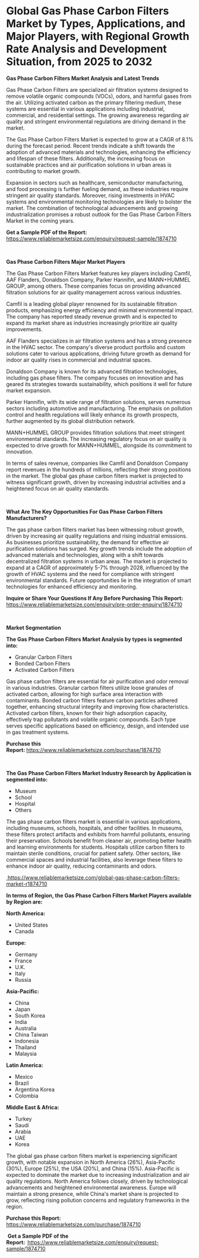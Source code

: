 <p><h1>Global Gas Phase Carbon Filters Market by Types, Applications, and Major Players, with Regional Growth Rate Analysis and Development Situation, from 2025 to 2032</h1></p><p><strong>Gas Phase Carbon Filters Market Analysis and Latest Trends</strong></p>
<p><p>Gas Phase Carbon Filters are specialized air filtration systems designed to remove volatile organic compounds (VOCs), odors, and harmful gases from the air. Utilizing activated carbon as the primary filtering medium, these systems are essential in various applications including industrial, commercial, and residential settings. The growing awareness regarding air quality and stringent environmental regulations are driving demand in the market.</p><p>The Gas Phase Carbon Filters Market is expected to grow at a CAGR of 8.1% during the forecast period. Recent trends indicate a shift towards the adoption of advanced materials and technologies, enhancing the efficiency and lifespan of these filters. Additionally, the increasing focus on sustainable practices and air purification solutions in urban areas is contributing to market growth. </p><p>Expansion in sectors such as healthcare, semiconductor manufacturing, and food processing is further fueling demand, as these industries require stringent air quality standards. Moreover, rising investments in HVAC systems and environmental monitoring technologies are likely to bolster the market. The combination of technological advancements and growing industrialization promises a robust outlook for the Gas Phase Carbon Filters Market in the coming years.</p></p>
<p><strong>Get a Sample PDF of the Report:&nbsp;</strong> <a href="https://www.reliablemarketsize.com/enquiry/request-sample/1874710?utm_campaign=2770&utm_medium=2&utm_source=Github&utm_content=ia&utm_term=12042025&utm_id=gas-phase-carbon-filters">https://www.reliablemarketsize.com/enquiry/request-sample/1874710</a></p>
<p>&nbsp;</p>
<p><strong>Gas Phase Carbon Filters Major Market Players</strong></p>
<p><p>The Gas Phase Carbon Filters Market features key players including Camfil, AAF Flanders, Donaldson Company, Parker Hannifin, and MANN+HUMMEL GROUP, among others. These companies focus on providing advanced filtration solutions for air quality management across various industries. </p><p>Camfil is a leading global player renowned for its sustainable filtration products, emphasizing energy efficiency and minimal environmental impact. The company has reported steady revenue growth and is expected to expand its market share as industries increasingly prioritize air quality improvements. </p><p>AAF Flanders specializes in air filtration systems and has a strong presence in the HVAC sector. The company's diverse product portfolio and custom solutions cater to various applications, driving future growth as demand for indoor air quality rises in commercial and industrial spaces.</p><p>Donaldson Company is known for its advanced filtration technologies, including gas phase filters. The company focuses on innovation and has geared its strategies towards sustainability, which positions it well for future market expansion.</p><p>Parker Hannifin, with its wide range of filtration solutions, serves numerous sectors including automotive and manufacturing. The emphasis on pollution control and health regulations will likely enhance its growth prospects, further augmented by its global distribution network.</p><p>MANN+HUMMEL GROUP provides filtration solutions that meet stringent environmental standards. The increasing regulatory focus on air quality is expected to drive growth for MANN+HUMMEL, alongside its commitment to innovation.</p><p>In terms of sales revenue, companies like Camfil and Donaldson Company report revenues in the hundreds of millions, reflecting their strong positions in the market. The global gas phase carbon filters market is projected to witness significant growth, driven by increasing industrial activities and a heightened focus on air quality standards.</p></p>
<p>&nbsp;</p>
<p><strong>What Are The Key Opportunities For Gas Phase Carbon Filters Manufacturers?</strong></p>
<p><p>The gas phase carbon filters market has been witnessing robust growth, driven by increasing air quality regulations and rising industrial emissions. As businesses prioritize sustainability, the demand for effective air purification solutions has surged. Key growth trends include the adoption of advanced materials and technologies, along with a shift towards decentralized filtration systems in urban areas. The market is projected to expand at a CAGR of approximately 5-7% through 2028, influenced by the growth of HVAC systems and the need for compliance with stringent environmental standards. Future opportunities lie in the integration of smart technologies for enhanced efficiency and monitoring.</p></p>
<p><strong>Inquire or Share Your Questions If Any Before Purchasing This Report:</strong> <a href="https://www.reliablemarketsize.com/enquiry/pre-order-enquiry/1874710?utm_campaign=2770&utm_medium=2&utm_source=Github&utm_content=ia&utm_term=12042025&utm_id=gas-phase-carbon-filters">https://www.reliablemarketsize.com/enquiry/pre-order-enquiry/1874710</a></p>
<p>&nbsp;</p>
<p><strong>Market Segmentation</strong></p>
<p><strong>The Gas Phase Carbon Filters Market Analysis by types is segmented into:</strong></p>
<p><ul><li>Granular Carbon Filters</li><li>Bonded Carbon Filters</li><li>Activated Carbon Filters</li></ul></p>
<p><p>Gas phase carbon filters are essential for air purification and odor removal in various industries. Granular carbon filters utilize loose granules of activated carbon, allowing for high surface area interaction with contaminants. Bonded carbon filters feature carbon particles adhered together, enhancing structural integrity and improving flow characteristics. Activated carbon filters, known for their high adsorption capacity, effectively trap pollutants and volatile organic compounds. Each type serves specific applications based on efficiency, design, and intended use in gas treatment systems.</p></p>
<p><strong>Purchase this Report:&nbsp;</strong><a href="https://www.reliablemarketsize.com/purchase/1874710?utm_campaign=2770&utm_medium=2&utm_source=Github&utm_content=ia&utm_term=12042025&utm_id=gas-phase-carbon-filters">https://www.reliablemarketsize.com/purchase/1874710</a></p>
<p>&nbsp;</p>
<p><strong>The Gas Phase Carbon Filters Market Industry Research by Application is segmented into:</strong></p>
<p><ul><li>Museum</li><li>School</li><li>Hospital</li><li>Others</li></ul></p>
<p><p>The gas phase carbon filters market is essential in various applications, including museums, schools, hospitals, and other facilities. In museums, these filters protect artifacts and exhibits from harmful pollutants, ensuring their preservation. Schools benefit from cleaner air, promoting better health and learning environments for students. Hospitals utilize carbon filters to maintain sterile conditions, crucial for patient safety. Other sectors, like commercial spaces and industrial facilities, also leverage these filters to enhance indoor air quality, reducing contaminants and odors.</p></p>
<p><a href="https://www.reliablemarketsize.com/global-gas-phase-carbon-filters-market-r1874710?utm_campaign=2770&utm_medium=2&utm_source=Github&utm_content=ia&utm_term=12042025&utm_id=gas-phase-carbon-filters">&nbsp;https://www.reliablemarketsize.com/global-gas-phase-carbon-filters-market-r1874710</a></p>
<p><strong>In terms of Region, the Gas Phase Carbon Filters Market Players available by Region are:</strong></p>
<p>
    <p> <strong> North America: </strong>
        <ul>
            <li>United States</li>
            <li>Canada</li>
        </ul>
        </p> 
    <p> <strong> Europe: </strong>
        <ul>
            <li>Germany</li>
            <li>France</li>
            <li>U.K.</li>
            <li>Italy</li>
            <li>Russia</li>
        </ul>
        </p> 
    <p> <strong> Asia-Pacific: </strong>
        <ul>
            <li>China</li>
            <li>Japan</li>
            <li>South Korea</li>
            <li>India</li>
            <li>Australia</li>
            <li>China Taiwan</li>
            <li>Indonesia</li>
            <li>Thailand</li>
            <li>Malaysia</li>
        </ul>
        </p> 
    <p> <strong> Latin America: </strong>
        <ul>
            <li>Mexico</li>
            <li>Brazil</li>
            <li>Argentina Korea</li>
            <li>Colombia</li>
        </ul>
        </p> 
    <p> <strong> Middle East & Africa: </strong>
        <ul>
            <li>Turkey</li>
            <li>Saudi</li>
            <li>Arabia</li>
            <li>UAE</li>
            <li>Korea</li>
        </ul>
    </p>
    </p>
<p><p>The global gas phase carbon filters market is experiencing significant growth, with notable expansion in North America (26%), Asia-Pacific (30%), Europe (25%), the USA (20%), and China (15%). Asia-Pacific is expected to dominate the market due to increasing industrialization and air quality regulations. North America follows closely, driven by technological advancements and heightened environmental awareness. Europe will maintain a strong presence, while China's market share is projected to grow, reflecting rising pollution concerns and regulatory frameworks in the region.</p></p>
<p><strong>Purchase this Report: </strong><a href="https://www.reliablemarketsize.com/purchase/1874710?utm_campaign=2770&utm_medium=2&utm_source=Github&utm_content=ia&utm_term=12042025&utm_id=gas-phase-carbon-filters">https://www.reliablemarketsize.com/purchase/1874710</a></p>
<p>&nbsp;<strong>Get a Sample PDF of the Report:&nbsp;&nbsp;</strong><a href="https://www.reliablemarketsize.com/enquiry/request-sample/1874710?utm_campaign=2770&utm_medium=2&utm_source=Github&utm_content=ia&utm_term=12042025&utm_id=gas-phase-carbon-filters">https://www.reliablemarketsize.com/enquiry/request-sample/1874710</a></p>
<p><strong></strong></p>
<p><p></p><p></p><p></p></p>